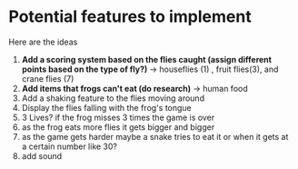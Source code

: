 # Potential features to implement
Here are the ideas 

1. **Add a scoring system based on the flies caught (assign different points based on the type of fly?)** -> houseflies (1) , fruit flies(3), and crane flies (7)
2. **Add items that frogs can't eat (do research)** ->  human food
3. Add a shaking feature to the flies moving around
4. Display the flies falling with the frog's tongue
5. 3 Lives? if the frog misses 3 times the game is over
6. as the frog eats more flies it gets bigger and bigger
7. as the game gets harder maybe a snake tries to eat it or when it gets at a certain number like 30?
8. add sound